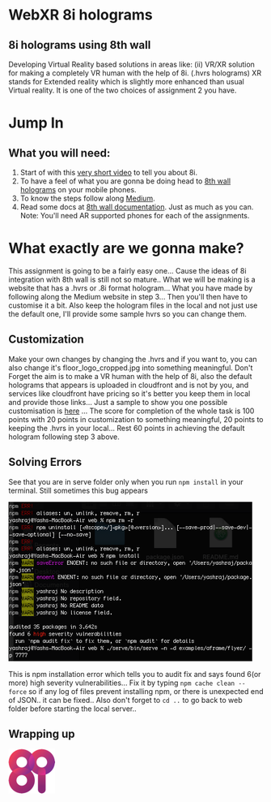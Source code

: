# WebXR 8i holograms  
## 8i holograms using 8th wall  
Developing Virtual Reality based solutions in areas like:
(ii) VR/XR solution for making a completely VR human with the help of 8i. (.hvrs holograms) XR stands for Extended reality which is slightly more enhanced than usual Virtual reality. It is one of the two choices of assignment 2 you have.  
# Jump In
## What you will need:  
1. Start of with this [very short video](https://youtu.be/aO3TAke7_MI) to tell you about 8i.  
2. To have a feel of what you are gonna be doing head to [8th wall holograms](https://8th.io/mrcs) on your mobile phones.
3. To know the steps follow along [Medium](https://medium.com/8th-wall/human-holograms-can-now-live-on-the-web-with-our-latest-integration-8i-4e16295b06df). 
4. Read some docs at [8th wall documentation](https://www.8thwall.com/docs/web/). Just as much as you can.  
Note: You'll need AR supported phones for each of the assignments.
  
# What exactly are we gonna make?
This assignment is going to be a fairly easy one... Cause the ideas of 8i integration with 8th wall is still not so mature.. What we will be making is a website that has a .hvrs or .8i format hologram... What you have made by following along the Medium website in step 3...
Then you'll then have to customise it a bit. Also keep the hologram files in the local and not just use the default one, I'll provide some sample hvrs so you can change them.
  
## Customization
Make your own changes by changing the .hvrs and if you want to, you can also change it's floor_logo_cropped.jpg into something meaningful. Don't Forget the aim is to make a VR human with the help of 8i, also the default holograms that appears is uploaded in cloudfront and is not by you, and services like cloudfront have pricing so it's better you keep them in local and provide those links... Just a sample to show you one possible customisation is [here](https://vimeo.com/user115354946/review/417906175/fd32a85c2d) ... 
The score for completion of the whole task is 100 points with 20 points in customization to something meaningful, 20 points to keeping the .hvrs in your local... Rest 60 points in achieving the default hologram following step 3 above.
  
## Solving Errors
See that you are in serve folder only when you run ```npm install``` in your terminal. Still sometimes this bug appears
  
![](bugs.png)
  
This is npm installation error which tells you to audit fix and says found 6(or more) high severity vulnerabilities...
Fix it by typing ```npm cache clean --force``` so if any log of files prevent installing npm, or there is unexpected end of JSON.. it can be fixed.. Also don't forget to ```cd ..``` to go back to web folder before starting the local server..
  
## Wrapping up

![](8ilogo.png)

